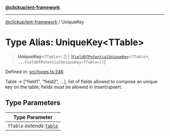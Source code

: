 [**@clickup/ent-framework**](../README.md)

***

[@clickup/ent-framework](../globals.md) / UniqueKey

# Type Alias: UniqueKey\<TTable\>

> **UniqueKey**\<`TTable`\>: \[\] \| \[[`FieldOfPotentialUniqueKey`](FieldOfPotentialUniqueKey.md)\<`TTable`\>, `...FieldOfPotentialUniqueKey<TTable>[]`\]

Defined in: [src/types.ts:246](https://github.com/clickup/ent-framework/blob/master/src/types.ts#L246)

Table -> ["field1", "field2", ...], list of fields allowed to compose an
unique key on the table; fields must be allowed in insert/upsert.

## Type Parameters

| Type Parameter |
| ------ |
| `TTable` *extends* [`Table`](Table.md) |
